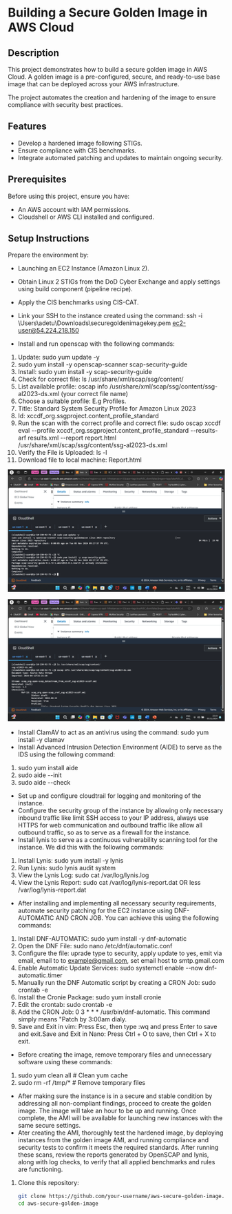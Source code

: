 # Building a Secure Golden Image in AWS Cloud

## Description

This project demonstrates how to build a secure golden image in AWS Cloud. A golden image is a pre-configured, secure, and ready-to-use base image that can be deployed across your AWS infrastructure.

The project automates the creation and hardening of the image to ensure compliance with security best practices.

## Features

- Develop a hardened image following STIGs.
- Ensure compliance with CIS benchmarks.
- Integrate automated patching and updates to maintain ongoing security.

## Prerequisites

Before using this project, ensure you have:

- An AWS account with IAM permissions.
- Cloudshell or AWS CLI installed and configured.

## Setup Instructions

Prepare the environment by:
- Launching an EC2 Instance (Amazon Linux 2).
- Obtain Linux 2 STIGs from the DoD Cyber Exchange and apply settings using build component (pipeline recipe).
- Apply the CIS benchmarks using CIS-CAT.
- Link your SSH to the instance created using the command: ssh -i \Users\adetu\Downloads\securegoldenimagekey.pem ec2-user@54.224.218.150

- Install and run openscap with the following commands:
1. Update: sudo yum update -y
2. sudo yum install -y openscap-scanner scap-security-guide
3. Install: sudo yum install -y scap-security-guide
4. Check for correct file: ls /usr/share/xml/scap/ssg/content/
5. List available profile: oscap info /usr/share/xml/scap/ssg/content/ssg-al2023-ds.xml (your correct file name)
6. Choose a suitable profile: E.g Profiles.
7. Title: Standard System Security Profile for Amazon Linux 2023
8. Id: xccdf_org.ssgproject.content_profile_standard
9. Run the scan with the correct profile and correct file: sudo oscap xccdf eval --profile xccdf_org.ssgproject.content_profile_standard --results-arf results.xml --report report.html /usr/share/xml/scap/ssg/content/ssg-al2023-ds.xml
10. Verify the File is Uploaded: ls -l
11. Download file to local machine: Report.html

![Installing an running OpenSCAP](GoldenImage1.png)

![Installing an running OpenSCAP](GoldenImage2.png)

- Install ClamAV to act as an antivirus using the command: sudo yum install -y clamav
- Install Advanced Intrusion Detection Environment (AIDE) to serve as the IDS using the following command:
1. sudo yum install aide
2. sudo aide --init
3. sudo aide --check

- Set up and configure cloudtrail for logging and monitoring of the instance.
- Configure the security group of the instance by allowing only necessary inbound traffic like limit SSH access to your IP address, always use HTTPS for web communication and outbound traffic like allow all outbound traffic, so as to serve as a firewall for the instance.
- Install lynis to serve as a continuous vulnerability scanning tool for the instance. We did this with the following commands:
1. Install Lynis: sudo yum install -y lynis
2. Run Lynis: sudo lynis audit system
3. View the Lynis Log: sudo cat /var/log/lynis.log
4. View the Lynis Report: sudo cat /var/log/lynis-report.dat  OR  less /var/log/lynis-report.dat

- After installing and implementing all necessary security requirements, automate security patching for the EC2 instance using DNF-AUTOMATIC AND CRON JOB. You can achieve this using the following commands:
1. Install DNF-AUTOMATIC: sudo yum install -y dnf-automatic
2. Open the DNF File: sudo nano /etc/dnf/automatic.conf
3. Configure the file: uprade type to security, apply update to yes, emit via email, email to to example@gmail.com, set email host to smtp.gmail.com
4. Enable Automatic Update Services: sudo systemctl enable --now dnf-automatic.timer
5. Manually run the DNF Automatic script by creating a CRON Job: sudo crontab -e
6. Install the Cronie Package: sudo yum install cronie
7. Edit the crontab: sudo crontab -e
8. Add the CRON Job: 0 3 * * * /usr/bin/dnf-automatic. This command simply means "Patch by 3:00am dialy.
9. Save and Exit in vim: Press Esc, then type :wq and press Enter to save and exit.Save and Exit in Nano: Press Ctrl + O to save, then Ctrl + X to exit.

- Before creating the image, remove temporary files and unnecessary software using these commands:
1. sudo yum clean all   # Clean yum cache
2. sudo rm -rf /tmp/*   # Remove temporary files

- After making sure the instance is in a secure and stable condition by addressing all non-compliant findings, proceed to create the golden image. The image will take an hour to be up and running. Once complete, the AMI will be available for launching new instances with the same secure settings.
- Ater creating the AMI, thoroughly test the hardened image, by deploying instances from the golden image AMI, and running compliance and security tests to confirm it meets the required standards. After running these scans, review the reports generated by OpenSCAP and lynis, along with log checks, to verify that all applied benchmarks and rules are functioning.



1. Clone this repository:
   ```bash
   git clone https://github.com/your-username/aws-secure-golden-image.git
   cd aws-secure-golden-image
